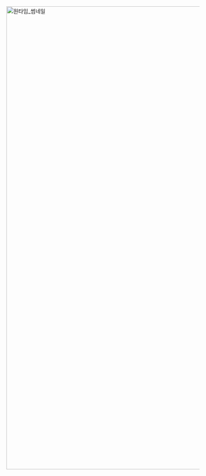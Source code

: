 <img width="1208" alt="원타임_썸네일" src="https://github.com/user-attachments/assets/aee0b74a-3fed-42cb-8985-2562fd4a01b6">

